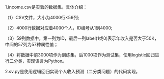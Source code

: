 # 
1.income.csv是实验的数据集。具体介绍：

（1）CSV文件，大小为4000行×59列;

（2）4000行数据对应着4000个人，ID编号从1到4000;

（3）59列数据中，第一列为ID，最后一列label(1或0)表示年收入是否大于50K，中间的57列为57种属性值；

（4）将数据中前3000项作为训练集，后1000项作为测试集，使用logistic回归进行二分类，实现语言为Python。

2.sv.py是使用逻辑回归实现个人收入预测（二分类问题）的代码实现。

